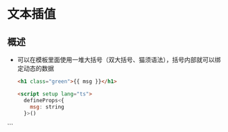 # 文本插值

## 概述

+ 可以在模板里面使用一堆大括号（双大括号、猫须语法），括号内部就可以绑定动态的数据

  ```html
  <h1 class="green">{{ msg }}</h1>

  <script setup lang="ts">
    defineProps<{
      msg: string
    }>()
</script>
  ```
